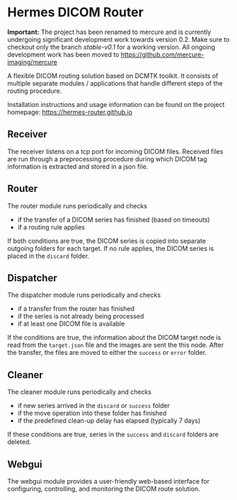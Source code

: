 # Hermes DICOM Router

**Important:** The project has been renamed to mercure and is currently undergoing significant development work towards version 0.2. Make sure to checkout only the branch *stable-v0.1* for a working version. All ongoing development work has been moved to https://github.com/mercure-imaging/mercure

A flexible DICOM routing solution based on DCMTK toolkit. It consists of multiple separate modules / 
applications that handle different steps of the routing procedure.

Installation instructions and usage information can be found on the project homepage:
https://hermes-router.github.io

## Receiver
The receiver listens on a tcp port for incoming DICOM files. Received files are run through
a preprocessing procedure during which DICOM tag information is extracted and stored in a json
file.

## Router
The router module runs periodically and checks 
* if the transfer of a DICOM series has finished (based on timeouts)
* if a routing rule applies

If both conditions are true, the DICOM series is copied into separate outgoing folders
for each target. If no rule applies, the DICOM series is placed in the `discard` folder.

## Dispatcher
The dispatcher module runs periodically and checks
* if a transfer from the router has finished
* if the series is not already being processed
* if at least one DICOM file is available

If the conditions are true, the information about the DICOM target node is read from the 
`target.json` file and the images are sent the this node. After the transfer, the files
are moved to either the `success` or `error` folder.

## Cleaner
The cleaner module runs periodically and checks
* if new series arrived in the `discard` or `success` folder
* if the move operation into these folder has finished
* if the predefined clean-up delay has elapsed (typically 7 days)

If these conditions are true, series in the `success` and `discard` folders are deleted.

## Webgui
The webgui module provides a user-friendly web-based interface for configuring, controlling, and 
monitoring the DICOM route solution.
